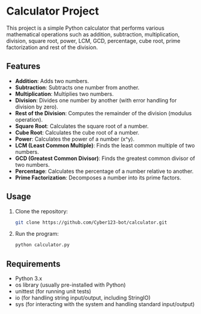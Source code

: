 # Calculator Project

This project is a simple Python calculator that performs various mathematical operations such as addition, subtraction, multiplication, division, square root, power, LCM, GCD, percentage, cube root, prime factorization and rest of the division.

## Features
- **Addition**: Adds two numbers.
- **Subtraction**: Subtracts one number from another.
- **Multiplication**: Multiplies two numbers.
- **Division**: Divides one number by another (with error handling for division by zero).
- **Rest of the Division**: Computes the remainder of the division (modulus operation).
- **Square Root**: Calculates the square root of a number.
- **Cube Root**: Calculates the cube root of a number.
- **Power**: Calculates the power of a number (x^y).
- **LCM (Least Common Multiple)**: Finds the least common multiple of two numbers.
- **GCD (Greatest Common Divisor)**: Finds the greatest common divisor of two numbers.
- **Percentage**: Calculates the percentage of a number relative to another.
- **Prime Factorization**: Decomposes a number into its prime factors.

## Usage

1. Clone the repository:
   ```bash
   git clone https://github.com/Cyber123-bot/calculator.git
   ```

2. Run the program:
   ```bash
   python calculator.py
   ```

## Requirements
- Python 3.x
- os library (usually pre-installed with Python)
- unittest (for running unit tests)
- io (for handling string input/output, including StringIO)
- sys (for interacting with the system and handling standard input/output)